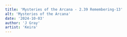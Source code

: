 ```yaml
---
title: 'Mysteries of the Arcana - 2.39 Remembering-13'
alt: 'Mysteries of the Arcana'
date: '2024-10-03'
author: 'J Gray'
artist: 'Keira'
---
```

